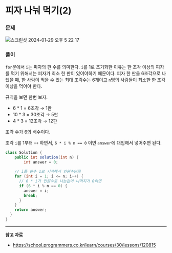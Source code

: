 # 피자 나눠 먹기(2)

### 문제

![스크린샷 2024-01-29 오후 5 22 17](https://github.com/Heo-y-y/development-blog/assets/112863029/63b0f3d2-522f-4ce5-9a15-5f5cfe7231b2)

### 풀이

`for`문에서 `i`는 피자의 판 수를 의미한다. `i`를 1로 초기화한 이유는 한 조각 이상의 피자를 먹기 위해서는 피자가 최소 한 판이 있어야하기 때문이다. 피자 한 판을 6조각으로 나눴을 때, 한 사람이 먹을 수 있는 최대 조각수는 6개이고 `n`명의 사람들이 최소한 한 조각 이상을 먹어야 한다.

규칙을 보면 한번 보자.

- 6 * 1 = 6조각 → 1판
- 10 * 3 = 30조각 → 5판
- 4 * 3 = 12조각 → 12판

조각 수가 6의 배수이다.

조각 `i`를 1부터 `++` 하면서, `6 * i % n == 0` 이면 `answer`에 대입해서 넣어주면 된다.

```java
class Solution {
    public int solution(int n) {
        int answer = 0;
        
    // i를 판수 1로 시작해서 인원수만큼
    for (int i = 1; i <= n; i++) {
      // 6 * i가 인원수로 나눈값이 나머지가 0이면
      if (6 * i % n == 0) {
        answer = i;
        break;
      }
    }
    return answer;
  }
}
```

---

**참고 자료**

- <https://school.programmers.co.kr/learn/courses/30/lessons/120815>

